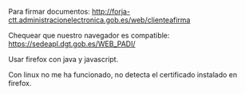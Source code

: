 Para firmar documentos:
http://forja-ctt.administracionelectronica.gob.es/web/clienteafirma


Chequear que nuestro navegador es compatible:
https://sedeapl.dgt.gob.es/WEB_PADI/

Usar firefox con java y javascript.

Con linux no me ha funcionado, no detecta el certificado instalado en firefox.

